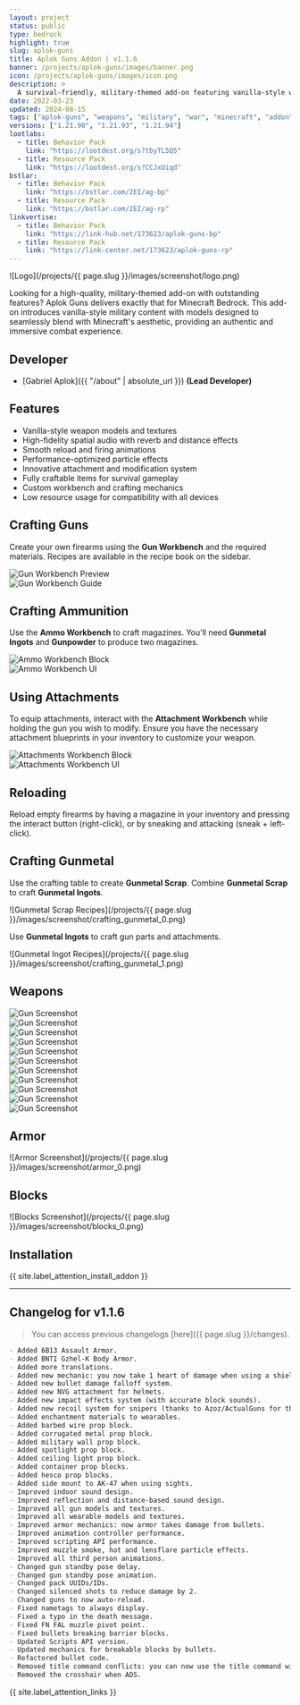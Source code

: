 ```yaml
---
layout: project
status: public
type: bedrock
highlight: true
slug: aplok-guns
title: Aplok Guns Addon | v1.1.6
banner: /projects/aplok-guns/images/banner.png
icon: /projects/aplok-guns/images/icon.png
description: >
  A survival-friendly, military-themed add-on featuring vanilla-style weapons, immersive sound effects, polished animations, explosives, custom armor, and blocks—all crafted with meticulous attention to detail.
date: 2022-03-23
updated: 2024-08-15
tags: ["aplok-guns", "weapons", "military", "war", "minecraft", "addon"]
versions: ["1.21.90", "1.21.93", "1.21.94"]
lootlabs:
  - title: Behavior Pack
    link: "https://lootdest.org/s?tbyTL5Q5"
  - title: Resource Pack
    link: "https://lootdest.org/s?CCJxUiqd"
bstlar:
  - title: Behavior Pack
    link: "https://bstlar.com/2EI/ag-bp"
  - title: Resource Pack
    link: "https://bstlar.com/2EI/ag-rp"
linkvertise:
  - title: Behavior Pack
    link: "https://link-hub.net/173623/aplok-guns-bp"
  - title: Resource Pack
    link: "https://link-center.net/173623/aplok-guns-rp"
---
```


![Logo](/projects/{{ page.slug }}/images/screenshot/logo.png)

Looking for a high-quality, military-themed add-on with outstanding features? Aplok Guns delivers exactly that for Minecraft Bedrock. This add-on introduces vanilla-style military content with models designed to seamlessly blend with Minecraft's aesthetic, providing an authentic and immersive combat experience.

## Developer

- [Gabriel Aplok]({{ "/about" | absolute_url }}) **(Lead Developer)**

## Features

- Vanilla-style weapon models and textures
- High-fidelity spatial audio with reverb and distance effects
- Smooth reload and firing animations
- Performance-optimized particle effects
- Innovative attachment and modification system
- Fully craftable items for survival gameplay
- Custom workbench and crafting mechanics
- Low resource usage for compatibility with all devices

## Crafting Guns

Create your own firearms using the **Gun Workbench** and the required materials. Recipes are available in the recipe book on the sidebar.

<div class="row">
  <div class="col-md">
    <img src="/projects/aplok-guns/images/screenshot/gun_workbench_0.png" alt="Gun Workbench Preview" />
  </div>
  <div class="col-md">
    <img src="/projects/aplok-guns/images/screenshot/gun_workbench_1.png" alt="Gun Workbench Guide" />
  </div>
</div>

## Crafting Ammunition

Use the **Ammo Workbench** to craft magazines. You'll need **Gunmetal Ingots** and **Gunpowder** to produce two magazines.

<div class="row">
  <div class="col-md">
    <img src="/projects/aplok-guns/images/screenshot/ammo_0.png" alt="Ammo Workbench Block" />
  </div>
  <div class="col-md">
    <img src="/projects/aplok-guns/images/screenshot/ammo_1.png" alt="Ammo Workbench UI" />
  </div>
</div>

## Using Attachments

To equip attachments, interact with the **Attachment Workbench** while holding the gun you wish to modify. Ensure you have the necessary attachment blueprints in your inventory to customize your weapon.

<div class="row">
  <div class="col-md">
    <img src="/projects/aplok-guns/images/screenshot/attachments_0.png" alt="Attachments Workbench Block" />
  </div>
  <div class="col-md">
    <img src="/projects/aplok-guns/images/screenshot/attachments_1.png" alt="Attachments Workbench UI" />
  </div>
</div>

## Reloading

Reload empty firearms by having a magazine in your inventory and pressing the interact button (right-click), or by sneaking and attacking (sneak + left-click).

## Crafting Gunmetal

Use the crafting table to create **Gunmetal Scrap**. Combine **Gunmetal Scrap** to craft **Gunmetal Ingots**.

![Gunmetal Scrap Recipes](/projects/{{ page.slug }}/images/screenshot/crafting_gunmetal_0.png)

Use **Gunmetal Ingots** to craft gun parts and attachments.

![Gunmetal Ingot Recipes](/projects/{{ page.slug }}/images/screenshot/crafting_gunmetal_1.png)

## Weapons

<div class="row row-cols-2">
  <div class="col-6">
    <img src="/projects/aplok-guns/images/screenshot/guns_0.png" alt="Gun Screenshot" />
  </div>
  <div class="col-6">
    <img src="/projects/aplok-guns/images/screenshot/guns_1.png" alt="Gun Screenshot" />
  </div>
  <div class="col-6">
    <img src="/projects/aplok-guns/images/screenshot/guns_2.png" alt="Gun Screenshot" />
  </div>
  <div class="col-6">
    <img src="/projects/aplok-guns/images/screenshot/guns_3.png" alt="Gun Screenshot" />
  </div>
  <div class="col-6">
    <img src="/projects/aplok-guns/images/screenshot/guns_4.png" alt="Gun Screenshot" />
  </div>
  <div class="col-6">
    <img src="/projects/aplok-guns/images/screenshot/guns_5.png" alt="Gun Screenshot" />
  </div>
  <div class="col-6">
    <img src="/projects/aplok-guns/images/screenshot/guns_6.png" alt="Gun Screenshot" />
  </div>
  <div class="col-6">
    <img src="/projects/aplok-guns/images/screenshot/guns_7.png" alt="Gun Screenshot" />
  </div>
  <div class="col-6">
    <img src="/projects/aplok-guns/images/screenshot/guns_8.png" alt="Gun Screenshot" />
  </div>
  <div class="col-6">
    <img src="/projects/aplok-guns/images/screenshot/guns_9.png" alt="Gun Screenshot" />
  </div>
  <div class="col-6">
    <img src="/projects/aplok-guns/images/screenshot/guns_10.png" alt="Gun Screenshot" />
  </div>
</div>

## Armor

![Armor Screenshot](/projects/{{ page.slug }}/images/screenshot/armor_0.png)

## Blocks

![Blocks Screenshot](/projects/{{ page.slug }}/images/screenshot/blocks_0.png)

## Installation

{{ site.label_attention_install_addon }}

---

## Changelog for v1.1.6

> You can access previous changelogs [here]({{ page.slug }}/changes).

```markdown
- Added 6B13 Assault Armor.
- Added BNTI Gzhel-K Body Armor.
- Added more translations.
- Added new mechanic: you now take 1 heart of damage when using a shield and getting shot.
- Added new bullet damage falloff system.
- Added new NVG attachment for helmets.
- Added new impact effects system (with accurate block sounds).
- Added new recoil system for snipers (thanks to Azoz/ActualGuns for that).
- Added enchantment materials to wearables.
- Added barbed wire prop block.
- Added corrugated metal prop block.
- Added military wall prop block.
- Added spotlight prop block.
- Added ceiling light prop block.
- Added container prop blocks.
- Added hesco prop blocks.
- Added side mount to AK-47 when using sights.
- Improved indoor sound design.
- Improved reflection and distance-based sound design.
- Improved all gun models and textures.
- Improved all wearable models and textures.
- Improved armor mechanics: now armor takes damage from bullets.
- Improved animation controller performance.
- Improved scripting API performance.
- Improved muzzle smoke, hot and lensflare particle effects.
- Improved all third person animations.
- Changed gun standby pose delay.
- Changed gun standby pose animation.
- Changed pack UUIDs/IDs.
- Changed silenced shots to reduce damage by 2.
- Changed guns to now auto-reload.
- Fixed nametags to always display.
- Fixed a typo in the death message.
- Fixed FN FAL muzzle pivot point.
- Fixed bullets breaking barrier blocks.
- Updated Scripts API version.
- Updated mechanics for breakable blocks by bullets.
- Refactored bullet code.
- Removed title command conflicts: you can now use the title command with the add-on without issues.
- Removed the crosshair when ADS.
```

<div class="alert alert-warning" role="alert">
  {{ site.label_attention_links }}
</div>

